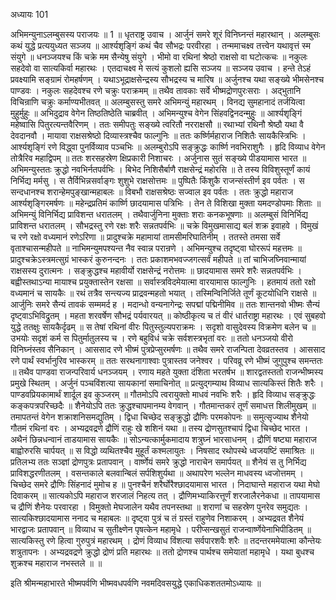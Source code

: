 अध्यायः 101

अभिमन्युनाऽलम्बुसस्य पराजयः ॥ 1 ॥
धृतराष्ट्र उवाच ।
आर्जुनं समरे शूरं विनिघ्नन्तं महारथान् ।
अलम्बुसः कथं युद्धे प्रत्ययुध्यत सञ्जय ॥
आर्श्यशृङ्गिं कथं चैव सौभद्रः परवीरहा ।
तन्ममाचक्ष्व तत्त्वेन यथावृत्तं स्म संयुगे ॥
धनञ्जयश्च किं चक्रे मम सैन्येषु संयुगे ।
भीमो वा रथिनां श्रेष्ठो राक्षसो वा घटोत्कचः ॥
नकुलः सहदेवो वा सात्यकिर्वा महारथः ।
एतदाचक्ष्व मे सत्यं कुशलो ह्यसि सञ्जय ॥
सञ्जय उवाच ।
हन्ते तेऽहं प्रवक्ष्यामि सङ्ग्रामं रोमहर्षणम् ।
यथाऽभूद्राक्षसेन्द्रस्य सौभद्रस्य च मारिष ॥
अर्जुनश्च यथा सङ्ख्ये भीमसेनश्च पाण्डवः ।
नकुलः सहदेवश्च रणे चक्रुः पराक्रमम् ॥
तथैव तावकाः सर्वे भीष्मद्रोणपुरःसराः ।
अद्भुतानि विचिन्राणि चक्रुः कर्माण्यभीतवत् ॥
अलम्बुसस्तु समरे अभिमन्युं महारथम् ।
विनद्य सुमहानादं तर्जयित्वा मुहुर्मुहुः ॥
अभिदुद्राव वेगेन तिष्ठतिष्ठेति चाब्रवीत् ।
अभिमन्युश्च वेगेन सिंहवद्विनदन्मुहुः ॥
आर्श्यशृङ्गिं महेष्वासि पितुरत्यन्तवैरिणम् ।
ततः समीपतुः सङ्ख्ये त्वरितौ नरराक्षसौ ॥
रथाभ्यां रथिनौ श्रेष्ठौ यथा वै देवदानवौ ।
मायावा राक्षसश्रेष्ठो दिव्यास्त्रश्चैव फाल्गुनिः ॥
ततः कर्ष्णिर्महाराज निशितैः सायकैस्त्रिभिः ।
आर्श्यशृङ्गिं रणे विद्ध्वा पुनर्विव्याव पञ्चभिः ॥
अलम्बुरोऽपि सङ्क्रुद्धः कार्ष्णि नवभिराशुगैः ।
हृदि विव्याध वेगेन तोत्रैरिव महाद्विपम् ॥
ततः शरसहस्रेण क्षिप्रकारी निशाचरः ।
अर्जुनास सुतं सङ्ख्ये पीडयामास भारत ॥
अभिमन्युस्ततः क्रुद्धो नवभिर्नतपर्वभिः ।
बिभेद निशिसैर्बाणै राक्षसेन्द्रं महोरसि ॥
ते तस्य विविशुस्तूर्णं कायं निर्भिद्य मर्मसु ।
स तैर्विभिन्नसर्वाङ्गः शुशुभे राक्षसोत्तमः ॥
पुष्पितैः किंशुकै राजन्संस्तीर्ण इव पर्वतः ।
स सन्दधानश्च शरान्हेमपुङ्खान्महाबलः ॥
विबभौ राक्षसश्रेष्ठः सज्वाल इव पर्वतः ।
ततः क्रुद्धो महाराज आर्श्यशृङ्गिरमर्षणः ॥
महेन्द्रप्रतिमं कार्ष्णि छादयामास पत्रिभिः ।
तेन ते विशिखा मुक्ता यमदण्डोपमाः शिताः ॥
अभिमन्युं विनिर्भिद्य प्राविशन्त धरातलम् ।
तथैवार्जुनिना मुक्ताः शराः कनकभूषणाः ॥
अलम्बुसं विनिर्भिद्य प्राविशन्त धरातलम् ।
सौभद्रस्तु रणे रक्षः शरैः सन्नतपर्वभिः ॥
चक्रे विमुखमासाद्य बलं शक्र इवाहवे ।
विमुखं च रणे रक्षो वध्यमानं रणेऽरिणा ॥
प्रादुश्चक्रे महामायां तामसीमरिघातिनीम् ।
ततस्ते तमसा सर्वे वृताश्चासन्महीपते ॥
नाभिमन्युमपश्यन्त नैव स्वान्न परान्रणे ।
अभिमन्युश्च तदृष्ट्वा घोररूपं महत्तमः ॥
प्रादुश्चक्रेऽस्त्रमत्सुग्रं भास्करं कुरुनन्दनः ।
ततः प्रकाशमभवज्जगत्सर्वं महीपते ॥
तां चाभिजघ्निवान्मायां राक्षसस्य दुरात्मनः ।
सङ्क्रुद्धश्च महावीर्यो राक्षसेन्द्रं नरोत्तमः ॥
छादयामास समरे शरैः सन्नतपर्वभिः ।
बह्वीस्तथाऽन्या मायाश्च प्रयुक्तास्तेन रक्षसा ॥
सर्वास्त्रविदमेयात्मा वारयामास फाल्गुनिः ।
हतमायं ततो रक्षो वध्यमानं च सायकैः ॥
रथं तत्रैव सन्त्यज्य प्राद्रवन्महतो भयात् ।
तस्मिन्विनिर्जिते तूर्णं कूटयोधिनि राक्षसे ॥
आर्जुनिः समरे सैन्यं तावकं सम्ममर्द ह ।
मदान्धो वन्यनागेन्द्रः सपद्मां पद्मिनीमिव ॥
ततः शान्तनवो भीष्मः सैन्यं दृष्ट्वाऽभिविद्रुतम् ।
महता शरवर्षेण सौभद्रं पर्यवारयत् ॥
कोष्ठीकृत्य च तं वीरं धार्तराष्ट्रा महारथः ।
एवं सुबहवो युद्धे ततक्षुः सायकैर्दृढम् ॥
स तेषां रथिनां वीरः पितुस्तुल्यपराक्रमः ।
सदृशो वासुदेवस्य विक्रमेण बलेन च ॥
उभयोः सदृशं कर्म स पितुर्मातुलस्य च ।
रणे बहुविधं चक्रे सर्वशस्त्रभृतां वरः ॥
ततो धनञ्जयो वीरो विनिघ्नंस्तव सैनिकान् ।
आससाद रणे भीष्मं पुत्रप्रेप्सुरमर्षणः ॥
तथैव समरे राजन्पिता देवव्रतस्तव ।
आससाद रणे पार्थं स्वर्भानुरिव भास्करम् ॥
ततः सरथनागाश्वाः पुत्रास्तव जनेश्वर ।
परिवव्रू रणे भीष्मं जुगुपुश्च समन्ततः ॥
तथैव पाण्डवा राजन्परिवार्य धनञ्जयम् ।
रणाय महते युक्ता दंशिता भरतर्षभ ॥
शारद्वतस्ततो राजन्भीष्मस्य प्रमुखे स्थितम् ।
अर्जुनं पञ्चविंशत्या सायकानां समाचिनोत् ॥
प्रत्युद्गम्याथ विव्याध सात्यकिस्तं शितैः शरैः ।
पाण्डवप्रियकामार्थं शार्दूल इव कुञ्जरम् ॥
गौतमोऽपि त्वरायुक्तो माधवं नवभिः शरैः ।
हृदि विव्याध सङ्क्रुद्धः कङ्कपत्रपरिच्छदैः ॥
शैनेयोऽपि ततः क्रुद्धश्चापमानम्य वेगवान् ।
गौतमान्तकरं तूर्णं समाधत्त शिलीमुखम् ॥
तमापतन्तं वेगेन शक्राशनिसमद्युतिम् ।
द्विधा चिच्छेद सङ्क्रुद्धो द्रौणिः परमकोपनः ॥
समुत्सृज्याथ शैनेयो गौतमं रथिनां वरः ।
अभ्यद्रवद्रणे द्रौणिं राहुः खे शशिनं यथा ॥
तस्य द्रोणसुतश्चापं द्विधा चिच्छेद भारत ।
अथैनं छिन्नधन्वानं ताडयामास सायकैः ॥
सोऽन्यत्कार्मुकमादाय शत्रुघ्नं भारसाधनम् ।
द्रौणिं षष्ट्या महाराज बाह्वोरुरसि चार्पयत् ॥
स विद्धो व्यथितश्चैव मुहूर्तं कश्मलायुतः ।
निषसाद रथोपस्थे ध्वजयष्टिं समाश्रितः ॥
प्रतिलभ्य ततः सञ्ज्ञां द्रोणपुत्रः प्रतापवान् ।
वार्ष्णेयं समरे क्रुद्धो नाराचेन समार्पयत् ॥
शैनेयं स तु निर्भिद्य प्राविशद्धरणीतलम् ।
वसन्तकाले बलवान्बिलं सर्पशिशुर्यथा ॥
अथापरेण भल्लेन माधवस्य ध्वजोत्तमम् ।
चिच्छेद समरे द्रौणिः सिंहनादं मुमोच ह ॥
पुनश्चैनं शरैर्घोरैश्छादयामास भारत ।
निदाघान्ते महाराज यथा मेघो दिवाकरम् ॥
सात्यकोऽपि महाराज शरजालं निहत्य तत् ।
द्रौणिमभ्याकिरत्तूर्णं शरजालैरनेकधा ॥
तापयामास च द्रौणिं शैनेयः परवारहा ।
विमुक्तो मेघजालेन यथैव तपनस्तथा ॥
शराणां च सहस्रेण पुनरेव समुद्यतः ।
सात्यकिश्छादयामास ननाद च महाबलः ॥
दृष्ट्वा पुत्रं च तं ग्रस्तं राहुणेव निशाकरम् ।
अभ्यद्रवत शैनेयं भारद्वाजः प्रतापवान् ॥
विव्याध च सुतीक्ष्णेन पृषत्केन महामृधे ।
परीप्सन्खसुतं राजन्वार्ष्णेयेनाभिपीडितम् ॥
सात्यकिस्तु रणे हित्वा गुरुपुत्रं महारथम् ।
द्रोणं विव्याध विंशत्या सर्वपारशवैः शरैः ॥
तदन्तरममेयात्मा कौन्तेयः शत्रुतापनः ।
अभ्यद्रवद्रणे क्रुद्धो द्रोणं प्रति महारथः ॥
ततो द्रोणश्च पार्थश्च समेयातां महामृधे ।
यथा बुधश्च शुक्रश्च महाराज नभस्तले ॥ ॥

इति श्रीमन्महाभारते भीष्मपर्वणि भीष्मवधपर्वणि नवमदिवसयुद्धे एकाधिकशततमोऽध्यायः ॥

